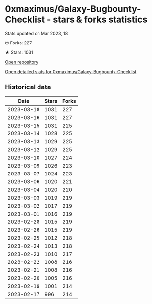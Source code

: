 # 0xmaximus/Galaxy-Bugbounty-Checklist - stars & forks statistics

Stats updated on Mar 2023, 18

☋ Forks: 227

★ Stars: 1031

[Open repository](https://github.com/0xmaximus/Galaxy-Bugbounty-Checklist)

[Open detailed stats for 0xmaximus/Galaxy-Bugbounty-Checklist](https://reviewgithub.com/rep/0xmaximus/Galaxy-Bugbounty-Checklist)

## Historical data
| Date | Stars | Forks |
|------|-------|-------|
| 2023-03-18 | 1031 | 227 | 
| 2023-03-16 | 1031 | 227 | 
| 2023-03-15 | 1031 | 225 | 
| 2023-03-14 | 1028 | 225 | 
| 2023-03-13 | 1029 | 225 | 
| 2023-03-12 | 1029 | 225 | 
| 2023-03-10 | 1027 | 224 | 
| 2023-03-09 | 1026 | 223 | 
| 2023-03-07 | 1024 | 223 | 
| 2023-03-06 | 1020 | 221 | 
| 2023-03-04 | 1020 | 220 | 
| 2023-03-03 | 1019 | 219 | 
| 2023-03-02 | 1017 | 219 | 
| 2023-03-01 | 1016 | 219 | 
| 2023-02-28 | 1015 | 219 | 
| 2023-02-26 | 1015 | 219 | 
| 2023-02-25 | 1012 | 218 | 
| 2023-02-24 | 1013 | 218 | 
| 2023-02-23 | 1010 | 217 | 
| 2023-02-22 | 1008 | 216 | 
| 2023-02-21 | 1008 | 216 | 
| 2023-02-20 | 1005 | 216 | 
| 2023-02-19 | 1001 | 214 | 
| 2023-02-17 | 996 | 214 | 


